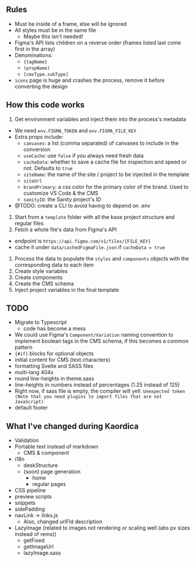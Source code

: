 ## Rules

- Must be inside of a frame, else will be ignored
- All styles must be in the same file
  - Maybe this isn't needed!
- Figma's API lists children on a reverse order (frames listed last come first in the array)
- Denominations:
  - `{tagName}`
  - `(propName)`
  - `[cmsType.subType]`
- `icons` page is huge and crashes the process, remove it before converting the design

## How this code works

1. Get environment variables and inject them into the process's metadata

- We need `env.FIGMA_TOKEN` and `env.FIGMA_FILE_KEY`
- Extra props include:
  - `canvases`: a list (comma separated) of canvases to include in the conversion
  - `useCache`: use `false` if you always need fresh data
  - `cacheData`: whether to save a cache file for inspection and speed or not. Defaults to `true`
  - `siteName`: the name of the site / project to be injected in the template
  - `siteUrl`
  - `brandPrimary`: a css color for the primary color of the brand. Used to customize VS Code & the CMS
  - `sanityID`: the Sanity project's ID
- @TODO: create a CLI to avoid having to depend on .env

1. Start from a `template` folder with all the base project structure and regular files
1. Fetch a whole file's data from Figma's API

- endpoint is `https://api.figma.com/v1/files/{FILE_KEY}`
- cache it under `data/cachedFigmaFile.json` if `cacheData = true`

1. Process the data to populate the `styles` and `components` objects with the corresponding data to each item
1. Create style variables
1. Create components
1. Create the CMS schema
1. Inject project variables in the final template

## TODO

- Migrate to Typescript
  - code has become a mess
- We could use Figma's `Component/Variation` naming convention to implement boolean tags in the CMS schema, if this becomes a common pattern
- `{#if}` blocks for optional objects
- initial content for CMS (text.characters)
- formatting Svelte and SASS files
- multi-lang 404s
- round line-heights in theme.sass
- line-heights in numbers instead of percentages (1.25 instead of 125)
- Right now, if sass file is empty, the compiler will yell:
  `Unexpected token (Note that you need plugins to import files that are not JavaScript)`
- default footer

## What I've changed during Kaordica

- Validation
- Portable text instead of markdown
  - CMS & component
- i18n
  - deskStructure
  - (soon) page generation
    - home
    - regular pages
- CSS pipeline
- preview scripts
- snippets
- sidePadding
- navLink -> links.js
  - Also, changed urlFld description
- LazyImage (related to images not rendering or scaling well (abs px sizes instead of rems))
  - getFixed
  - getImageUrl
  - lazyImage.sass
